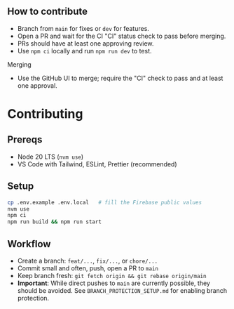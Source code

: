 ## How to contribute

- Branch from `main` for fixes or `dev` for features.
- Open a PR and wait for the CI "CI" status check to pass before merging.
- PRs should have at least one approving review.
- Use `npm ci` locally and run `npm run dev` to test.

Merging

- Use the GitHub UI to merge; require the "CI" check to pass and at least one approval.

# Contributing

## Prereqs

- Node 20 LTS (`nvm use`)
- VS Code with Tailwind, ESLint, Prettier (recommended)

## Setup

```bash
cp .env.example .env.local   # fill the Firebase public values
nvm use
npm ci
npm run build && npm run start
```

## Workflow

- Create a branch: `feat/...`, `fix/...`, or `chore/...`
- Commit small and often, push, open a PR to `main`
- Keep branch fresh: `git fetch origin && git rebase origin/main`
- **Important**: While direct pushes to `main` are currently possible, they should be avoided. See `BRANCH_PROTECTION_SETUP.md` for enabling branch protection.
